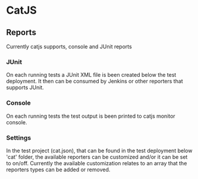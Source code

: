 CatJS
==============

## Reports
Currently catjs supports, console and JUnit reports

### JUnit
On each running tests a JUnit XML file is been created below the test deployment. It then can be consumed by Jenkins or other reporters that supports JUnit.
 
### Console
On each running tests the test output is been printed to catjs monitor console.

### Settings
In the test project (cat.json), that can be found in the test deployment below 'cat' folder, the available reporters can be customized and/or it can be set to on/off.
  Currently the available customization relates to an array that the reporters types can be added or removed.



